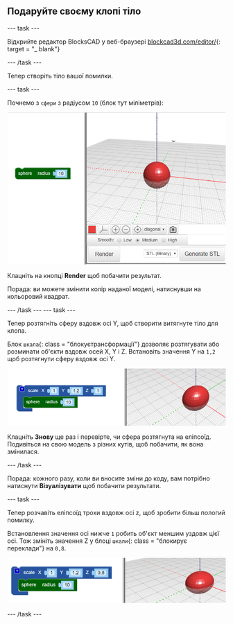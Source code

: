 ## Подаруйте своєму клопі тіло

--- task ---

Відкрийте редактор BlocksCAD у веб-браузері [blockcad3d.com/editor/](https://www.blockscad3d.com/editor/){: target = "_ blank"}

--- /task ---

Тепер створіть тіло вашої помилки.

--- task ---

Почнемо з `сфери` з радіусом `10` (блок тут міліметрів):

![знімок екрану](images/bug-body-sphere.png)

Клацніть на кнопці **Render** щоб побачити результат.

Порада: ви можете змінити колір наданої моделі, натиснувши на кольоровий квадрат.

--- /task --- --- task ---

Тепер розтягніть сферу вздовж осі Y, щоб створити витягнуте тіло для клопа.

Блок `шкала`{: class = "блокуєтрансформації"} дозволяє розтягувати або розминати об'єкти вздовж осей X, Y і Z. Встановіть значення Y на `1,2` щоб розтягнути сферу вздовж осі Y.

![скріншот](images/bug-body-y.png)

Клацніть **Знову** ще раз і перевірте, чи сфера розтягнута на еліпсоїд. Подивіться на свою модель з різних кутів, щоб побачити, як вона змінилася.

--- /task ---

Порада: кожного разу, коли ви вносите зміни до коду, вам потрібно натиснути **Візуалізувати** щоб побачити результати.

--- task ---

Тепер розчавіть еліпсоїд трохи вздовж осі z, щоб зробити більш пологий помилку.

Встановлення значення осі нижче `1` робить об'єкт меншим уздовж цієї осі. Тож змініть значення Z у блоці `шкали`{: class = "блокирує переклади"} на `0,8`.

![скріншот](images/bug-body-z.png)

--- /task ---





